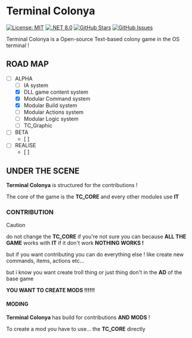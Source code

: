 # Terminal Colonya

[![License: MIT](https://img.shields.io/badge/License-MIT-yellow.svg)](https://opensource.org/licenses/MIT)
[![.NET 8.0](https://img.shields.io/badge/.NET-8.0-blue)](https://dotnet.microsoft.com/download/dotnet/8.0)
[![GitHub Stars](https://img.shields.io/github/stars/HystoryStudios/Terminal-colonya.svg)](https://github.com/HystoryStudios/Terminal-colonya/stargazers)
[![GitHub Issues](https://img.shields.io/github/issues/HystoryStudios/Terminal-colonya.svg)](https://github.com/HystoryStudios/Terminal-colonya/issues)

Terminal Colonya is a Open-source Text-based colony game in the OS terminal !

## ROAD MAP

- [ ] ALPHA
    - [ ] IA system
    - [x] DLL game content system
    - [x] Modular Command system
    - [x] Modular Build system
    - [ ] Modular Actions system
    - [ ] Modular Logic system
    - [ ] TC_Graphic
- [ ] BETA
    - [ ]
- [ ] REALISE
    - [ ]


## UNDER THE SCENE

**Terminal Colonya** is structured for the contributions !

The core of the game is the **TC_CORE** 
and every other modules use **IT**

### CONTRIBUTION

> [!CAUTION]
> do not change the **TC_CORE** if you're not sure you can because **ALL THE GAME** works with **IT** if it don't work **NOTHING WORKS !**

but if you want contributing you can do everything else !
like create new commands, items, actions etc...

but i know you want create troll thing or just thing don't in the **AD** of the base game 

**YOU WANT TO CREATE MODS !!!!!!**

#### MODING

**Terminal Colonya** has build for contributions **AND MODS** !

To create a mod you have to use... the **TC_CORE** directly
